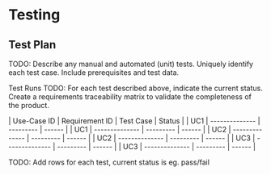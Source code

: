 # Testing

## Test Plan
TODO: Describe any manual and automated (unit) tests. Uniquely identify each test case. Include prerequisites and test data.

Test Runs
TODO: For each test described above, indicate the current status. 
Create a requirements traceability matrix to validate the completeness of the product.

| Use-Case ID | Requirement ID | Test Case | Status |
| UC1         | -------------- | --------- | ------ |
| UC1         | -------------- | --------- | ------ |
| UC2         | -------------- | --------- | ------ |
| UC2         | -------------- | --------- | ------ |
| UC3         | -------------- | --------- | ------ |
| UC3         | -------------- | --------- | ------ |

TODO: Add rows for each test, current status is eg. pass/fail
